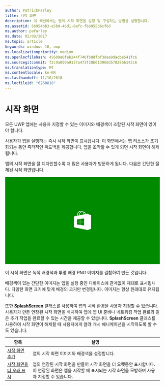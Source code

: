 ```yaml
---
author: PatrickFarley
title: 시작 화면
description: 이 섹션에서는 앱의 시작 화면을 설정 및 구성하는 방법을 설명합니다.
ms.assetid: 6b954bb3-e5b0-46d1-8afc-fb805536cf6d
ms.author: pafarley
ms.date: 02/08/2017
ms.topic: article
keywords: windows 10, uwp
ms.localizationpriority: medium
ms.openlocfilehash: 45609a0feb244f746fb8dfbf3dee0dacbe541fc6
ms.sourcegitcommit: f2c9a050a9137a473f28b613968d5782866142c6
ms.translationtype: MT
ms.contentlocale: ko-KR
ms.lasthandoff: 11/10/2018
ms.locfileid: "6268818"
---
```

# <a name="splash-screens"></a>시작 화면

모든 UWP 앱에는 사용자 지정할 수 있는 이미지와 배경색이 조합된 시작 화면이 있어야 합니다.

사용자가 앱을 실행하는 즉시 시작 화면이 표시됩니다. 이 화면에서는 앱 리소스가 초기화되는 동안 즉각적인 피드백을 제공합니다. 앱을 조작할 수 있게 되면 시작 화면이 해제됩니다.

앱의 시작 화면을 잘 디자인할수록 더 많은 사용자가 방문하게 됩니다. 다음은 간단한 절제된 시작 화면입니다.

![시작 화면 샘플의 시작 화면에 대한 75% 배율 화면 캡처입니다.](images/regularsplashscreen.png)

이 시작 화면은 녹색 배경색과 투명 배경 PNG 이미지를 결합하여 만든 것입니다.

배경색이 있는 간단한 이미지는 앱을 실행 중인 디바이스에 관계없이 제대로 표시됩니다. 다양한 화면 크기에 맞게 배경의 크기만 변경됩니다. 이미지는 항상 원래대로 유지됩니다.

또한 [**SplashScreen**](https://msdn.microsoft.com/library/windows/apps/br224763) 클래스를 사용하여 앱의 시작 환경을 사용자 지정할 수 있습니다. 사용자가 만든 연장된 시작 화면을 배치하여 앱에 앱 UI 준비나 네트워킹 작업 완료와 같은 추가 작업을 완료할 수 있는 시간을 제공할 수 있습니다. **SplashScreen** 클래스를 사용하여 시작 화면이 해제될 때 사용자에게 알려 개시 애니메이션을 시작하도록 할 수도 있습니다.

| 항목 | 설명 |
|-------|-------------|
| [시작 화면 추가](add-a-splash-screen.md) | 앱의 시작 화면 이미지와 배경색을 설정합니다. |
| [시작 화면을 더 오래 표시](create-a-customized-splash-screen.md) | 앱의 연장된 시작 화면을 만들어 시작 화면을 더 오랫동안 표시합니다. 이 연장된 화면은 앱을 시작할 때 표시되는 시작 화면을 모방하며 사용자 지정할 수 있습니다. |